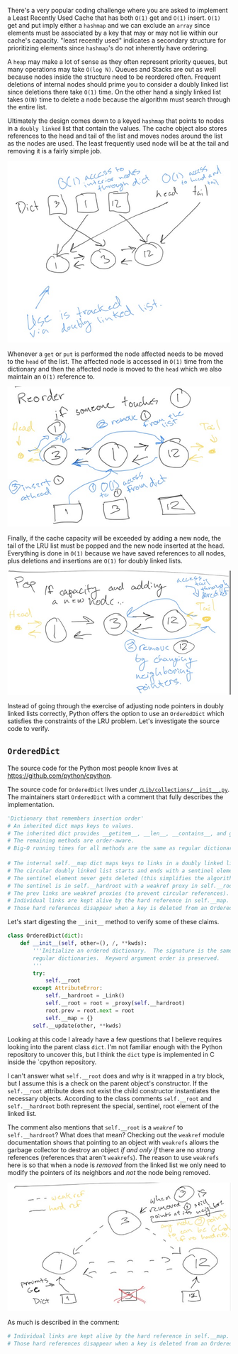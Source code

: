 There's a very popular coding challenge where you are asked to implement a Least Recently Used Cache that has both `O(1)` get and `O(1)` insert.
`O(1)` get and put imply either a `hashmap` and we can exclude an `array` since elements must be associated by a key that may or may not lie within our cache's capacity.
"least recently used" indicates a secondary structure for prioritizing elements since `hashmap`'s do not inherently have ordering.

A `heap` may make a lot of sense as they often represent priority queues, but many operations may take `O(log N)`. Queues and Stacks are out as well because 
nodes inside the structure need to be reordered often. Frequent deletions of internal nodes should prime you to consider a doubly linked list since deletions there
take `O(1)` time. On the other hand a singly linked list takes `O(N)` time to delete a node because the algorithm must search through the entire list.

Ultimately the design comes down to a keyed `hashmap` that points to nodes in a `doubly linked` list that contain the values. The cache object also stores
references to the head and tail of the list and moves nodes around the list as the nodes are used. The least frequently used node will be at the tail and
removing it is a fairly simple job.


![ordered_dict](/assets/2022-05-06-ordered_dict/ordered_dict.png)

Whenever a `get` or `put` is performed the node affected needs to be moved to the `head` of the list.
The affected node is accessed in `O(1)` time from the dictionary and then the affected node is moved
to the `head` which we also maintain an `O(1)` reference to.

![reorder](/assets/2022-05-06-ordered_dict/reorder.png)

Finally, if the cache capacity will be exceeded by adding a new node, the tail of the LRU list must
be popped and the new node inserted at the head. Everything is done in `O(1)` because we have saved
references to all nodes, plus deletions and insertions are `O(1)` for doubly linked lists.

![pop](/assets/2022-05-06-ordered_dict/pop.png)

Instead of going through the exercise of adjusting node pointers in doubly linked lists correctly, Python
offers the option to use an `OrderedDict` which satisfies the constraints of the LRU problem. Let's 
investigate the source code to verify.


## `OrderedDict`

The source code for the Python most people know lives at https://github.com/python/cpython.

The source code for `OrderedDict` lives under
[`/Lib/collections/__init__.py`](https://github.com/python/cpython/blob/main/Lib/collections/__init__.py). The maintainers start `OrderedDict` with a comment that fully describes the implementation.

```python
'Dictionary that remembers insertion order'
# An inherited dict maps keys to values.
# The inherited dict provides __getitem__, __len__, __contains__, and get.
# The remaining methods are order-aware.
# Big-O running times for all methods are the same as regular dictionaries.

# The internal self.__map dict maps keys to links in a doubly linked list.
# The circular doubly linked list starts and ends with a sentinel element.
# The sentinel element never gets deleted (this simplifies the algorithm).
# The sentinel is in self.__hardroot with a weakref proxy in self.__root.
# The prev links are weakref proxies (to prevent circular references).
# Individual links are kept alive by the hard reference in self.__map.
# Those hard references disappear when a key is deleted from an OrderedDict.
```

Let's start digesting the `__init__` method to verify some of these claims.

```python
class OrderedDict(dict):
    def __init__(self, other=(), /, **kwds):
        '''Initialize an ordered dictionary.  The signature is the same as
        regular dictionaries.  Keyword argument order is preserved.
        '''
        try:
            self.__root
        except AttributeError:
            self.__hardroot = _Link()
            self.__root = root = _proxy(self.__hardroot)
            root.prev = root.next = root
            self.__map = {}
        self.__update(other, **kwds)
```

Looking at this code I already have a few questions that I believe requires looking into the parent class `dict`. I'm not familiar enough with
the Python repository to uncover this, but I think the `dict` type is implemented in C inside the `cpython repository.

I can't answer what `self.__root` does and why is it wrapped in a try block, but I assume this is a check on the parent object's constructor.
If the `self.__root` attribute does not exist the child constructor instantiates the necessary objects. According to the class comments `self.__root` and `self.__hardroot` both represent the special, sentinel, root element of the linked list.

The comment also mentions that `self.__root` is a _`weakref`_ to `self.__hardroot`? What does that mean? Checking out the `weakref` module
documentation shows that pointing to an object with `weakrefs` allows the garbage collector to destroy an object _if and only if_ there are
no _strong_ references (references that aren't `weakrefs`). The reason to use `weakrefs` here is so that when a node is _removed_ from the linked
list we only need to modify the pointers of its neighbors and _not_ the node being removed.

![weakref](/assets/2022-05-06-ordered_dict/weakref.png)

As much is described in the comment:

```python
# Individual links are kept alive by the hard reference in self.__map.
# Those hard references disappear when a key is deleted from an OrderedDict.
```
